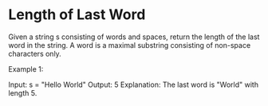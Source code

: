# Length of Last Word

Given a string s consisting of words and spaces, return the length of the last word in the string.
A word is a maximal substring consisting of non-space characters only.

Example 1:

Input: s = "Hello World"
Output: 5
Explanation: The last word is "World" with length 5.


